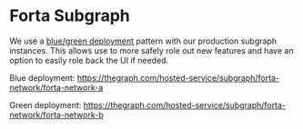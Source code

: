 # Forta Subgraph

We use a [blue/green deployment](https://www.redhat.com/en/topics/devops/what-is-blue-green-deployment) pattern with our production subgraph instances. This allows use to more safely role out new features and have an option to easily role back the UI if needed.

Blue deployment: https://thegraph.com/hosted-service/subgraph/forta-network/forta-network-a

Green deployment: https://thegraph.com/hosted-service/subgraph/forta-network/forta-network-b